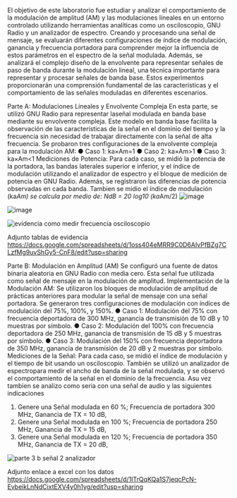 El objetivo de este laboratorio fue estudiar y analizar el comportamiento de la modulación de amplitud (AM) y las modulaciones lineales en un entorno controlado utilizando
herramientas analíticas como un osciloscopio, GNU Radio y un analizador de espectro. Creando y procesando una señal de mensaje, se evaluarán diferentes
configuraciones de índice de modulación, ganancia y frecuencia portadora para comprender mejor la influencia de estos parámetros en el espectro de la señal modulada.
Además, se analizará el complejo diseño de la envolvente para representar señales de paso de banda durante la modulación lineal, una técnica importante para
representar y procesar señales de banda base. Estos experimentos proporcionarán una comprensión fundamental de las características y el comportamiento de
las señales moduladas en diferentes escenarios.

Parte A: Modulaciones Lineales y Envolvente
Compleja
En esta parte, se utilizó GNU Radio para representar laseñal modulada en banda base mediante su envolvente compleja. Este modelo en banda base facilita la
observación de las características de la señal en el dominio del tiempo y la frecuencia sin necesidad de trabajar directamente con la señal de alta frecuencia. Se probaron tres configuraciones de la envolvente
compleja para la modulación AM:
● Caso 1: ka×Am=1
● Caso 2: ka×Am>1
● Caso 3: ka×Am<1
Mediciones de Potencia: Para cada caso, se midió la potencia de la portadora, las bandas laterales superior e inferior, y el índice de modulación utilizando el analizador de espectro y el bloque de medición de
potencia en GNU Radio. Además, se registraron las diferencias de potencia observadas en cada banda.
Tambien se midio el   índice de modulación (ka*Am) se calcula por medio de:
NdB = 20 log10 (ka*Am/2)
![image](https://github.com/user-attachments/assets/9266b82d-6a09-423e-8fc5-658c23696909)

![image](https://github.com/user-attachments/assets/cae35bde-7ee2-44c6-afc5-940f34eebb57)

![evidencia como medir frecuencia osciloscopio](https://github.com/user-attachments/assets/5f97beda-b3a3-49a9-b187-afcc10d3345a)

Adjunto tablas de evidencia https://docs.google.com/spreadsheets/d/1oss404eMRR9C0D6AIvPfBZg7CLzfMg9uvShGy5-CnF8/edit?usp=sharing

Parte B: Modulación en Amplitud (AM)
Se configuró una fuente de datos binaria aleatoria en GNU Radio con media cero. Esta señal fue utilizada como señal de mensaje en la modulación de amplitud. Implementación de la Modulación AM: Se utilizaron
los bloques de modulación de amplitud de prácticas anteriores para modular la señal de mensaje con una señal portadora. Se generaron tres configuraciones de modulación con índices de modulación del 75%, 100%, y 150%.
● Caso 1: Modulación del 75% con frecuencia deportadora de 300 MHz, ganancia de transmisión de 10 dB y 10 muestras por símbolo.
● Caso 2: Modulación del 100% con frecuencia deportadora de 250 MHz, ganancia de transmisión de 15 dB y 5 muestras por símbolo.
● Caso 3: Modulación del 150% con frecuencia deportadora de 350 MHz, ganancia de transmisión de 20 dB y 2 muestras por símbolo.
Mediciones de la Señal: Para cada caso, se midió el índice de modulación y el tiempo de bit usando un osciloscopio. También se utilizó un analizador de espectropara medir el ancho de banda de la señal modulada, y se
observó el comportamiento de la señal en el dominio de la frecuencia.
Asu vez tambien se analizo como seria con una señal de audio y las siguientes indicaciones 
1. Genere una Señal modulada en 60 %; Frecuencia de portadora 300 MHz, Ganancia de TX = 10 dB,
2. Genere una Señal modulada en 100 %; Frecuencia de portadora 250 MHz, Ganancia de TX = 15 dB,
3. Genere una Señal modulada en 120 %; Frecuencia de portadora 350 MHz, Ganancia de TX = 20 dB,

![parte 3 b  señal 2 analizador](https://github.com/user-attachments/assets/f023af29-8a9c-4416-a34e-e7e7bd8471c6)

Adjunto enlace a excel con los datos https://docs.google.com/spreadsheets/d/1ITrQqKQa1S7jeqcPcN-EvbeikLnNdCixtEXV4y0h1yg/edit?usp=sharing


